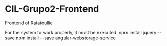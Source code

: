 # CIL-Grupo2-Frontend
Frontend of Ratatoullie 

For the system to work properly, it must be executed.
npm install jquery --save
npm install --save angular-webstorage-service

